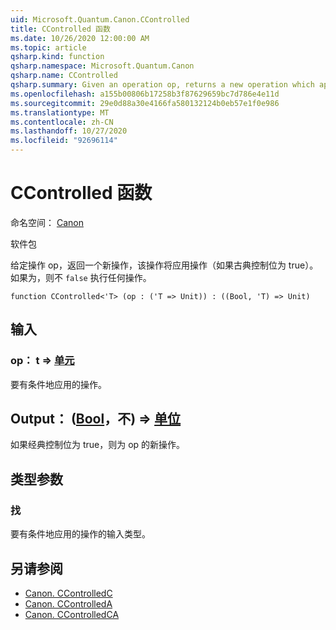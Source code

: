 ```yaml
---
uid: Microsoft.Quantum.Canon.CControlled
title: CControlled 函数
ms.date: 10/26/2020 12:00:00 AM
ms.topic: article
qsharp.kind: function
qsharp.namespace: Microsoft.Quantum.Canon
qsharp.name: CControlled
qsharp.summary: Given an operation op, returns a new operation which applies the op if a classical control bit is true. If `false`, nothing happens.
ms.openlocfilehash: a155b00806b17258b3f87629659bc7d786e4e11d
ms.sourcegitcommit: 29e0d88a30e4166fa580132124b0eb57e1f0e986
ms.translationtype: MT
ms.contentlocale: zh-CN
ms.lasthandoff: 10/27/2020
ms.locfileid: "92696114"
---
```

# <a name="ccontrolled-function"></a>CControlled 函数

命名空间： [Canon](xref:Microsoft.Quantum.Canon)

软件包 [](https://nuget.org/packages/)


给定操作 op，返回一个新操作，该操作将应用操作（如果古典控制位为 true）。 如果为，则不 `false` 执行任何操作。

```qsharp
function CControlled<'T> (op : ('T => Unit)) : ((Bool, 'T) => Unit)
```


## <a name="input"></a>输入

### <a name="op--t--unit"></a>op： t => [单元](xref:microsoft.quantum.lang-ref.unit) 

要有条件地应用的操作。



## <a name="output--boolt--unit"></a>Output： ([Bool](xref:microsoft.quantum.lang-ref.bool)，不) => [单位](xref:microsoft.quantum.lang-ref.unit) 

如果经典控制位为 true，则为 op 的新操作。

## <a name="type-parameters"></a>类型参数

### <a name="t"></a>找

要有条件地应用的操作的输入类型。

## <a name="see-also"></a>另请参阅

- [Canon. CControlledC](xref:Microsoft.Quantum.Canon.CControlledC)
- [Canon. CControlledA](xref:Microsoft.Quantum.Canon.CControlledA)
- [Canon. CControlledCA](xref:Microsoft.Quantum.Canon.CControlledCA)